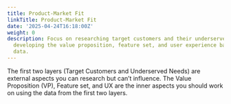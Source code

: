 ```yaml
---
title: Product-Market Fit
linkTitle: Product-Market Fit
date: '2025-04-24T16:18:00Z'
weight: 0
description: Focus on researching target customers and their underserved needs while
  developing the value proposition, feature set, and user experience based on that
  data.
---
```



The first two layers (Target Customers and Underserved Needs) are external aspects you can research but can’t influence. The Value Proposition (VP), Feature set, and UX are the inner aspects you should work on using the data from the first two layers.



<!-- Unsupported block type: image -->